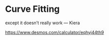 # Curve Fitting

except it doesn’t really work &mdash; Kiera

<https://www.desmos.com/calculator/eqhyj44th9>
